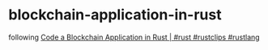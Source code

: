# blockchain-application-in-rust

following [Code a Blockchain Application in Rust | #rust #rustclips #rustlang](https://www.youtube.com/watch?v=1oJrLNKSVf8)
